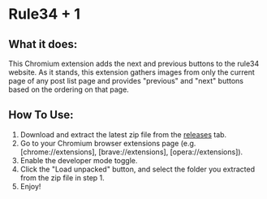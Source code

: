 # Rule34 + 1

## What it does:

This Chromium extension adds the next and previous buttons to the rule34 website. As it stands, this extension gathers images from only the current page of any post list page and provides "previous" and "next" buttons based on the ordering on that page.

## How To Use:

1. Download and extract the latest zip file from the [releases](/releases) tab.
2. Go to your Chromium browser extensions page (e.g. [chrome://extensions], [brave://extensions], [opera://extensions]).
3. Enable the developer mode toggle.
4. Click the "Load unpacked" button, and select the folder you extracted from the zip file in step 1.
5. Enjoy!
